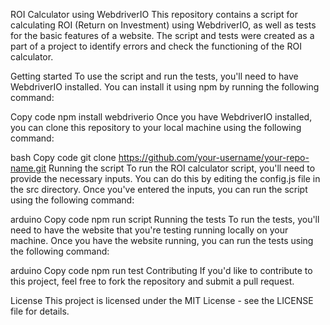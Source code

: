 ROI Calculator using WebdriverIO
This repository contains a script for calculating ROI (Return on Investment) using WebdriverIO, as well as tests for the basic features of a website. The script and tests were created as a part of a project to identify errors and check the functioning of the ROI calculator.

Getting started
To use the script and run the tests, you'll need to have WebdriverIO installed. You can install it using npm by running the following command:

Copy code
npm install webdriverio
Once you have WebdriverIO installed, you can clone this repository to your local machine using the following command:

bash
Copy code
git clone https://github.com/your-username/your-repo-name.git
Running the script
To run the ROI calculator script, you'll need to provide the necessary inputs. You can do this by editing the config.js file in the src directory. Once you've entered the inputs, you can run the script using the following command:

arduino
Copy code
npm run script
Running the tests
To run the tests, you'll need to have the website that you're testing running locally on your machine. Once you have the website running, you can run the tests using the following command:

arduino
Copy code
npm run test
Contributing
If you'd like to contribute to this project, feel free to fork the repository and submit a pull request.

License
This project is licensed under the MIT License - see the LICENSE file for details.
